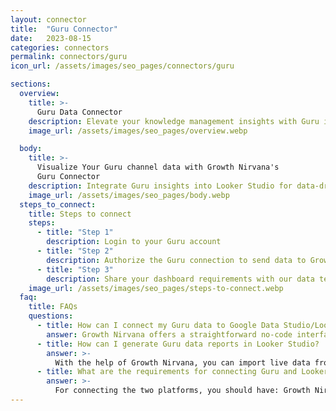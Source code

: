 ```yaml
---
layout: connector
title:  "Guru Connector"
date:   2023-08-15
categories: connectors
permalink: connectors/guru
icon_url: /assets/images/seo_pages/connectors/guru

sections:
  overview:
    title: >-
      Guru Data Connector
    description: Elevate your knowledge management insights with Guru integration. Seamlessly merge knowledge data from Guru with Looker Studio's analytical capabilities, unlocking insights that shape content strategies, user interactions, and operational excellence.
    image_url: /assets/images/seo_pages/overview.webp

  body:
    title: >-
      Visualize Your Guru channel data with Growth Nirvana's
      Guru Connector
    description: Integrate Guru insights into Looker Studio for data-driven knowledge management analytics that guide your content strategies.
    image_url: /assets/images/seo_pages/body.webp
  steps_to_connect:
    title: Steps to connect
    steps:
      - title: "Step 1"
        description: Login to your Guru account
      - title: "Step 2"
        description: Authorize the Guru connection to send data to Growth Nirvana
      - title: "Step 3"
        description: Share your dashboard requirements with our data team. We will build the report for you.
    image_url: /assets/images/seo_pages/steps-to-connect.webp
  faq:
    title: FAQs
    questions:
      - title: How can I connect my Guru data to Google Data Studio/Looker Studio?
        answer: Growth Nirvana offers a straightforward no-code interface to connect to Guru data sources.
      - title: How can I generate Guru data reports in Looker Studio?
        answer: >-
          With the help of Growth Nirvana, you can import live data from Guru into Looker Studio. These data can be viewed in charts, tables, and dashboards to generate branded reports that can be shared instantly.
      - title: What are the requirements for connecting Guru and Looker Studio?
        answer: >-
          For connecting the two platforms, you should have: Growth Nirvana Account and Guru Ads Account
---
```

